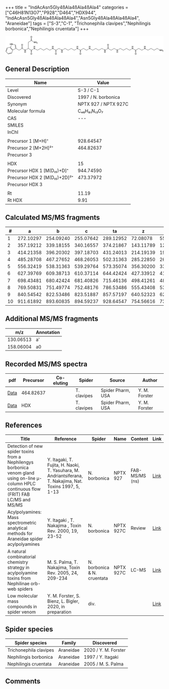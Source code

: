 +++
title = "IndAcAsn5Gly4ßAla4ßAla4ßAla4"
categories = ["C46H81N13O7","P928","D464","HDX944",
"IndAcAsn5Gly4ßAla4ßAla4ßAla4","Asn5Gly4ßAla4ßAla4ßAla4",
"Araneidae"]
tags = ["S-3","C-1",
"Trichonephila clavipes","Nephilingis borbonica","Nephilingis cruentata"]
+++

![](/img/IndAcAsn5Gly4bAla4bAla4bAla4.png)

## General Description

| Name                         | Value                |
|------------------------------|----------------------|
| Level                        | S-3 / C-1                    |
| Discovered                   | 1997 / N. borbonica  |
| Synonym                      | NPTX 927 / NPTX 927C |
| Molecular formula            | C₄₆H₈₁N₁₃O₇          |
| CAS                          | ---                  |
| SMILES |   |
| InChI  |   |
|                              |                      |
| Precursor 1 [M+H]⁺           | 928.64547            |
| Precursor 2 [M+2H]²⁺         | 464.82637            |
| Precursor 3                  |                      |
|                              |                      |
| HDX                          | 15                   |
| Precursor HDX 1 [M(D₁₅)+D]⁺   | 944.74590            |
| Precursor HDX 2 [M(D₁₅)+2D]²⁺ | 473.37972            |
| Precursor HDX 3              |                      |
|                              |                      |
| Rt                           | 11.19                     |
| Rt HDX                       | 9.91                     |

## Calculated MS/MS fragments

| #  | a         | b         | c         | ta        | z         | y         | tz        |
|----|-----------|-----------|-----------|-----------|-----------|-----------|-----------|
| 1 | 272.10297 | 254.09240 | 255.07642 | 289.12952 | 72.08078 | 55.05423 | 89.10732 |
| 2 | 357.19212 | 339.18155 | 340.16557 | 374.21867 | 143.11789 | 126.09134 | 160.14444 |
| 3 | 414.21358 | 396.20302 | 397.18703 | 431.24013 | 214.19139 | 197.16484 | 231.21794 |
| 4 | 485.28708 | 467.27652 | 468.26053 | 502.31363 | 285.22850 | 268.20195 | 302.25505 |
| 5 | 556.32419 | 538.31363 | 539.29764 | 573.35074 | 356.30200 | 339.27545 | 373.32855 |
| 6 | 627.39769 | 609.38713 | 610.37114 | 644.42424 | 427.33912 | 410.31257 | 444.36566 |
| 7 | 698.43481 | 680.42424 | 681.40826 | 715.46136 | 498.41261 | 481.38607 | 515.43916 |
| 8 | 769.50831 | 751.49774 | 752.48176 | 786.53486 | 555.43408 | 538.40753 | 572.46063 |
| 9 | 840.54542 | 822.53486 | 823.51887 | 857.57197 | 640.52323 | 623.49668 | 657.54978 |
| 10 | 911.61892 | 893.60835 | 894.59237 | 928.64547 | 754.56616 | 737.53961 | 771.59270 |

## Additional MS/MS fragments

| m/z       | Annotation |
|-----------|------------|
| 130.06513 | a'         |
| 158.06004 | a0         |

## Recorded MS/MS spectra

| pdf | Precursor | Co-eluting | Spider | Source | Author |
|-----|-----------|------------|--------|--------|--------|
| [Data](/pdf/N-clavipes/928_IndAcAsn5Gly4bAla4bAla4bAla4_Nc_2.pdf) | 464.82637 |           | T. clavipes| Spider Pharm, USA | Y. M. Forster |
| [Data](/pdf/N-clavipes/928_IndAcAsn5Gly4bAla4bAla4bAla4_Nc_2_HDX.pdf) | HDX |           | T. clavipes| Spider Pharm, USA | Y. M. Forster |

## References

| Title                                                                                                                                          | Reference                                                                                                 | Spider                      | Name      | Content        | Link                                                                                                              |
|------------------------------------------------------------------------------------------------------------------------------------------------|-----------------------------------------------------------------------------------------------------------|-----------------------------|-----------|----------------|-------------------------------------------------------------------------------------------------------------------|
| Detection of new spider toxins from a Nephilengys borbonica venom gland using on-line µ-column HPLC continuous flow (FRIT) FAB LC/MS and MS/MS | Y. Itagaki, T. Fujita, H. Naoki, T. Yasuhara, M. Andriantsiferana, T. Nakajima, Nat. Toxins 1997, 5, 1-13 | N. borbonica                | NPTX 927  | FAB-MS/MS (ns) | [Link](https://onlinelibrary.wiley.com/doi/abs/10.1002/%28SICI%29%281997%295%3A1%3C1%3A%3AAID-NT1%3E3.0.CO%3B2-8) |
| Acylpolyamines: Mass spectrometric analytical methods for Araneidae spider acylpolyamines                                                      | Y. Itagaki , T. Nakajima , Toxin Rev. 2000, 19, 23-52                                                     | N. borbonica                | NPTX 927C | Review         | [Link](https://www.tandfonline.com/doi/abs/10.1081/TXR-100100314)                                                 |
| A natural combinatorial chemistry strategy in acylpolyamine toxins from Nephilinae orb-web spiders                                             | M. S. Palma, T. Nakajima, Toxin Rev. 2005, 24, 209-234                                                    | N. borbonica & N. cruentata | NPTX 927C | LC-MS          | [Link](https://www.tandfonline.com/doi/abs/10.1081/TXR-200057857)                                                 |
| Low molecular mass compounds in spider venom      | Y. M. Forster, S. Bienz, L. Bigler, 2020, in preparation          | div.       |   |   | [Link](unknown) |

## Spider species

| Spider species        | Family    | Discovered         |
|-----------------------|-----------|--------------------|
| Trichonephila clavipes | Araneidae | 2020 / Y. M. Forster |
| Nephilingis borbonica | Araneidae | 1997 / Y. Itagaki  |
| Nephilingis cruentata | Araneidae | 2005 / M. S. Palma |

## Comments